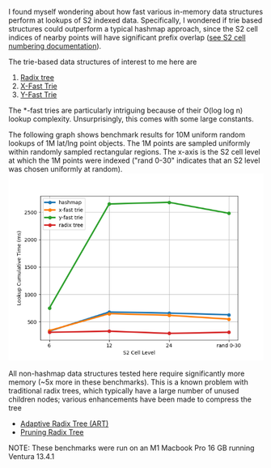 I found myself wondering about how fast various in-memory data structures perform at lookups of S2 indexed data. Specifically, I wondered if trie based structures could outperform a typical hashmap approach, since the S2 cell indices of nearby points will have significant prefix overlap ([see S2 cell numbering documentation](https://s2geometry.io/devguide/s2cell_hierarchy.html)).

The trie-based data structures of interest to me here are
1. [Radix tree](https://en.wikipedia.org/wiki/Radix_tree)
2. [X-Fast Trie](https://en.wikipedia.org/wiki/X-fast_trie)
3. [Y-Fast Trie](https://en.wikipedia.org/wiki/Y-fast_trie)

The *-fast tries are particularly intriguing because of their O(log log n) lookup complexity. Unsurprisingly, this comes with some large constants.

The following graph shows benchmark results for 10M uniform random lookups of 1M lat/lng point objects. The 1M points are sampled uniformly within randomly sampled rectangular regions. The x-axis is the S2 cell level at which the 1M points were indexed ("rand 0-30" indicates that an S2 level was chosen uniformly at random).
![](artifacts/s2-lookup-benchmark.png)

All non-hashmap data structures tested here require significantly more memory (~5x more in these benchmarks). This is a known problem with traditional radix trees, which typically have a large number of unused children nodes; various enhancements have been made to compress the tree
- [Adaptive Radix Tree (ART)](https://db.in.tum.de/~leis/papers/ART.pdf) 
- [Pruning Radix Tree](https://github.com/wolfgarbe/PruningRadixTrie)

NOTE: These benchmarks were run on an M1 Macbook Pro 16 GB running Ventura 13.4.1
